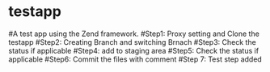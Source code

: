 # testapp
#A test app using the Zend framework.
#Step1: Proxy setting and Clone the testapp
#Step2: Creating Branch and switching Brnach
#Step3: Check the status if applicable
#Step4: add to staging area
#Step5: Check the status if applicable
#Step6: Commit the files with comment
#Step 7: Test step added